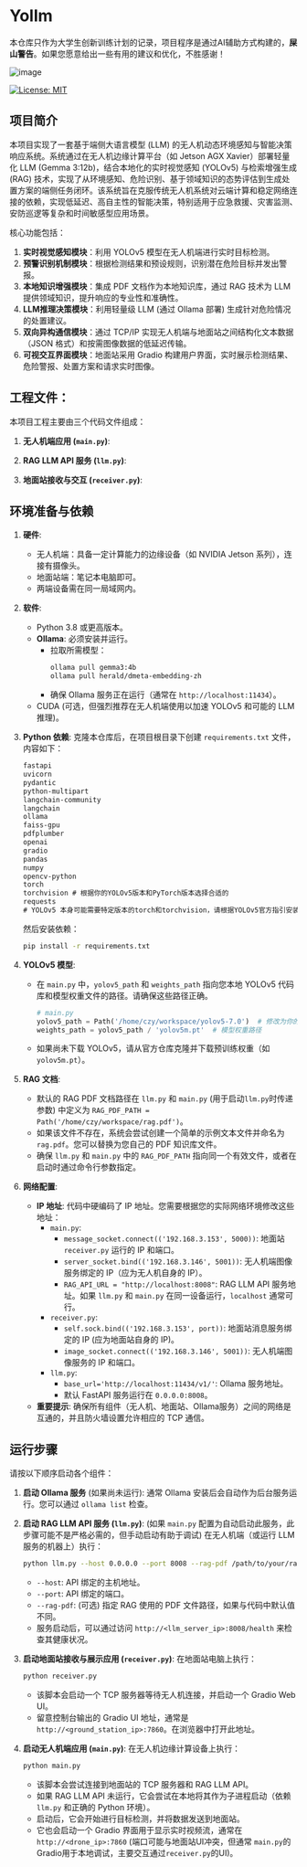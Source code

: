 # Yollm
本仓库只作为大学生创新训练计划的记录，项目程序是通过AI辅助方式构建的，**屎山警告**。如果您愿意给出一些有用的建议和优化，不胜感谢！

![image](https://github.com/user-attachments/assets/8fd44231-6913-42e7-9ba5-7669ef0a3014)

[![License: MIT](https://img.shields.io/badge/License-MIT-yellow.svg)](https://opensource.org/licenses/MIT)

## 项目简介

本项目实现了一套基于端侧大语言模型 (LLM) 的无人机动态环境感知与智能决策响应系统。系统通过在无人机边缘计算平台（如 Jetson AGX Xavier）部署轻量化 LLM (Gemma 3:12b)，结合本地化的实时视觉感知 (YOLOv5) 与检索增强生成 (RAG) 技术，实现了从环境感知、危险识别、基于领域知识的态势评估到生成处置方案的端侧任务闭环。该系统旨在克服传统无人机系统对云端计算和稳定网络连接的依赖，实现低延迟、高自主性的智能决策，特别适用于应急救援、灾害监测、安防巡逻等复杂和时间敏感型应用场景。

核心功能包括：
1.  **实时视觉感知模块**：利用 YOLOv5 模型在无人机端进行实时目标检测。
2.  **预警识别机制模块**：根据检测结果和预设规则，识别潜在危险目标并发出警报。
3.  **本地知识增强模块**：集成 PDF 文档作为本地知识库，通过 RAG 技术为 LLM 提供领域知识，提升响应的专业性和准确性。
4.  **LLM推理决策模块**：利用轻量级 LLM (通过 Ollama 部署) 生成针对危险情况的处置建议。
5.  **双向异构通信模块**：通过 TCP/IP 实现无人机端与地面站之间结构化文本数据（JSON 格式）和按需图像数据的低延迟传输。
6.  **可视交互界面模块**：地面站采用 Gradio 构建用户界面，实时展示检测结果、危险警报、处置方案和请求实时图像。

## 工程文件：

本项目工程主要由三个代码文件组成：

1.  **无人机端应用 (`main.py`)**:

2.  **RAG LLM API 服务 (`llm.py`)**:

3.  **地面站接收与交互 (`receiver.py`)**:

## 环境准备与依赖

1.  **硬件**:
    *   无人机端：具备一定计算能力的边缘设备（如 NVIDIA Jetson 系列），连接有摄像头。
    *   地面站端：笔记本电脑即可。
    *   两端设备需在同一局域网内。

2.  **软件**:
    *   Python 3.8 或更高版本。
    *   **Ollama**: 必须安装并运行。
        *   拉取所需模型：
            ```bash
            ollama pull gemma3:4b
            ollama pull herald/dmeta-embedding-zh
            ```
        *   确保 Ollama 服务正在运行（通常在 `http://localhost:11434`）。
    *   CUDA (可选，但强烈推荐在无人机端使用以加速 YOLOv5 和可能的 LLM 推理)。

3.  **Python 依赖**:
    克隆本仓库后，在项目根目录下创建 `requirements.txt` 文件，内容如下：
    ```txt
    fastapi
    uvicorn
    pydantic
    python-multipart
    langchain-community
    langchain
    ollama
    faiss-gpu
    pdfplumber
    openai
    gradio
    pandas
    numpy
    opencv-python
    torch
    torchvision # 根据你的YOLOv5版本和PyTorch版本选择合适的
    requests
    # YOLOv5 本身可能需要特定版本的torch和torchvision，请根据YOLOv5官方指引安装
    ```
    然后安装依赖：
    ```bash
    pip install -r requirements.txt
    ```

4.  **YOLOv5 模型**:
    *   在 `main.py` 中，`yolov5_path` 和 `weights_path` 指向您本地 YOLOv5 代码库和模型权重文件的路径。请确保这些路径正确。
        ```python
        # main.py
        yolov5_path = Path('/home/czy/workspace/yolov5-7.0')  # 修改为你的YOLOv5 v7.0目录路径
        weights_path = yolov5_path / 'yolov5m.pt'  # 模型权重路径
        ```
    *   如果尚未下载 YOLOv5，请从官方仓库克隆并下载预训练权重（如 `yolov5m.pt`）。

5.  **RAG 文档**:
    *   默认的 RAG PDF 文档路径在 `llm.py` 和 `main.py` (用于启动`llm.py`时传递参数) 中定义为 `RAG_PDF_PATH = Path('/home/czy/workspace/rag.pdf')`。
    *   如果该文件不存在，系统会尝试创建一个简单的示例文本文件并命名为 `rag.pdf`。您可以替换为您自己的 PDF 知识库文件。
    *   确保 `llm.py` 和 `main.py` 中的 `RAG_PDF_PATH` 指向同一个有效文件，或者在启动时通过命令行参数指定。

6.  **网络配置**:
    *   **IP 地址**: 代码中硬编码了 IP 地址。您需要根据您的实际网络环境修改这些地址：
        *   `main.py`:
            *   `message_socket.connect(('192.168.3.153', 5000))`: 地面站 `receiver.py` 运行的 IP 和端口。
            *   `server_socket.bind(('192.168.3.146', 5001))`: 无人机端图像服务绑定的 IP（应为无人机自身的 IP）。
            *   `RAG_API_URL = "http://localhost:8008"`: RAG LLM API 服务地址。如果 `llm.py` 和 `main.py` 在同一设备运行，`localhost` 通常可行。
        *   `receiver.py`:
            *   `self.sock.bind(('192.168.3.153', port))`: 地面站消息服务绑定的 IP (应为地面站自身的 IP)。
            *   `image_socket.connect(('192.168.3.146', 5001))`: 无人机端图像服务的 IP 和端口。
        *   `llm.py`:
            *   `base_url='http://localhost:11434/v1/'`: Ollama 服务地址。
            *   默认 FastAPI 服务运行在 `0.0.0.0:8008`。
    *   **重要提示**: 确保所有组件（无人机、地面站、Ollama服务）之间的网络是互通的，并且防火墙设置允许相应的 TCP 通信。

## 运行步骤

请按以下顺序启动各个组件：

1.  **启动 Ollama 服务** (如果尚未运行):
    通常 Ollama 安装后会自动作为后台服务运行。您可以通过 `ollama list` 检查。

2.  **启动 RAG LLM API 服务 (`llm.py`)**:
    (如果 `main.py` 配置为自动启动此服务，此步骤可能不是严格必需的，但手动启动有助于调试)
    在无人机端（或运行 LLM 服务的机器上）执行：
    ```bash
    python llm.py --host 0.0.0.0 --port 8008 --rag-pdf /path/to/your/rag.pdf
    ```
    *   `--host`: API 绑定的主机地址。
    *   `--port`: API 绑定的端口。
    *   `--rag-pdf`: (可选) 指定 RAG 使用的 PDF 文件路径，如果与代码中默认值不同。
    *   服务启动后，可以通过访问 `http://<llm_server_ip>:8008/health` 来检查其健康状况。

3.  **启动地面站接收与展示应用 (`receiver.py`)**:
    在地面站电脑上执行：
    ```bash
    python receiver.py
    ```
    *   该脚本会启动一个 TCP 服务器等待无人机连接，并启动一个 Gradio Web UI。
    *   留意控制台输出的 Gradio UI 地址，通常是 `http://<ground_station_ip>:7860`。在浏览器中打开此地址。

4.  **启动无人机端应用 (`main.py`)**:
    在无人机边缘计算设备上执行：
    ```bash
    python main.py
    ```
    *   该脚本会尝试连接到地面站的 TCP 服务器和 RAG LLM API。
    *   如果 RAG LLM API 未运行，它会尝试在本地将其作为子进程启动（依赖 `llm.py` 和正确的 Python 环境）。
    *   启动后，它会开始进行目标检测，并将数据发送到地面站。
    *   它也会启动一个 Gradio 界面用于显示实时视频流，通常在 `http://<drone_ip>:7860` (端口可能与地面站UI冲突，但通常 `main.py`的Gradio用于本地调试，主要交互通过`receiver.py`的UI)。
